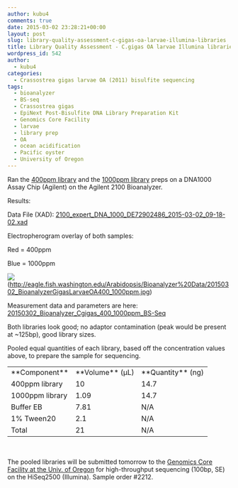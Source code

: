 ```yaml
---
author: kubu4
comments: true
date: 2015-03-02 23:28:21+00:00
layout: post
slug: library-quality-assessment-c-gigas-oa-larvae-illumina-libraries
title: Library Quality Assessment - C.gigas OA larvae Illumina libraries
wordpress_id: 542
author:
  - kubu4
categories:
  - Crassostrea gigas larvae OA (2011) bisulfite sequencing
tags:
  - bioanalyzer
  - BS-seq
  - Crassostrea gigas
  - EpiNext Post-Bisulfite DNA Library Preparation Kit
  - Genomics Core Facility
  - larvae
  - library prep
  - OA
  - ocean acidification
  - Pacific oyster
  - University of Oregon
---
```


Ran the [400ppm library](https://robertslab.github.io/sams-notebook/2015-01-28-bisuflite-ngs-library-prep-c-gigas-larvae-oa-bisulfite-library-quantification.html) and the [1000ppm library](https://robertslab.github.io/sams-notebook/2015-02-27-bs-seq-library-prep-c-gigas-larvae-oa-1000ppm.html) preps on a DNA1000 Assay Chip (Agilent) on the Agilent 2100 Bioanalyzer.



Results:

Data File (XAD): [2100_expert_DNA_1000_DE72902486_2015-03-02_09-18-02.xad](https://eagle.fish.washington.edu/Arabidopsis/Bioanalyzer%20Data/2100%20expert_DNA%201000_DE72902486_2015-03-02_09-18-02.xad)

Electropherogram overlay of both samples:

Red = 400ppm

Blue = 1000ppm

![](https://eagle.fish.washington.edu/Arabidopsis/Bioanalyzer%20Data/20150302_BioanalyzerGigasLarvaeOA400_1000ppm.jpg)(http://eagle.fish.washington.edu/Arabidopsis/Bioanalyzer%20Data/20150302_BioanalyzerGigasLarvaeOA400_1000ppm.jpg)







Measurement data and parameters are here: [20150302_Bioanalyzer_Cgigas_400_1000ppm_BS-Seq](20150302_Bioanalyzer_Cgigas_400_1000ppm_BS-Seq)





Both libraries look good; no adaptor contamination (peak would be present at ~125bp), good library sizes.

Pooled equal quantities of each library, based off the concentration values above, to prepare the sample for sequencing.

<table width="280" style="height: 190px;" >
<tbody >
<tr >

<td >**Component**
</td>

<td >**Volume** (μL)
</td>

<td >**Quantity** (ng)
</td>
</tr>
<tr >

<td >400ppm library
</td>

<td >10
</td>

<td >14.7
</td>
</tr>
<tr >

<td >1000ppm library
</td>

<td >1.09
</td>

<td >14.7
</td>
</tr>
<tr >

<td >Buffer EB
</td>

<td >7.81
</td>

<td >N/A
</td>
</tr>
<tr >

<td >1% Tween20
</td>

<td >2.1
</td>

<td >N/A
</td>
</tr>
<tr >

<td >Total
</td>

<td >21
</td>

<td >N/A
</td>
</tr>
</tbody>
</table>



The pooled libraries will be submitted tomorrow to the [Genomics Core Facility at the Univ. of Oregon](https://gcf.uoregon.edu/) for high-throughput sequencing (100bp, SE) on the HiSeq2500 (Illumina). Sample order #2212.
